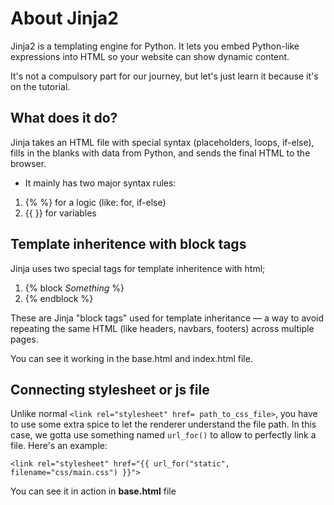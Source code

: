 # About Jinja2

Jinja2 is a templating engine for Python.
It lets you embed Python-like expressions into HTML so your website can show dynamic content.

It's not a compulsory part for our journey, but let's just learn it because it's on the tutorial.

## What does it do?

Jinja takes an HTML file with special syntax (placeholders, loops, if-else), fills in the blanks with data from Python, and sends the final HTML to the browser.

- It mainly has two major syntax rules:
1. {% %} for a logic (like: for, if-else)
2. {{ }} for variables

## Template inheritence with block tags

Jinja uses two special tags for template inheritence with html;
1. {% block *Something* %}
2. {% endblock %}
  
 These are Jinja "block tags" used for template inheritance — a way to avoid repeating the same HTML (like headers, navbars, footers) across multiple pages.

  You can see it working in the base.html and index.html file.

## Connecting stylesheet or js file

Unlike normal `<link rel="stylesheet" href= path_to_css_file>`, you have to use some extra spice to let the renderer understand the file path. In this case, we gotta use something named `url_for()` to allow to perfectly link a file. Here's an example: 


`<link rel="stylesheet" href="{{ url_for("static", filename="css/main.css") }}"> `

You can see it in action in **base.html** file 

